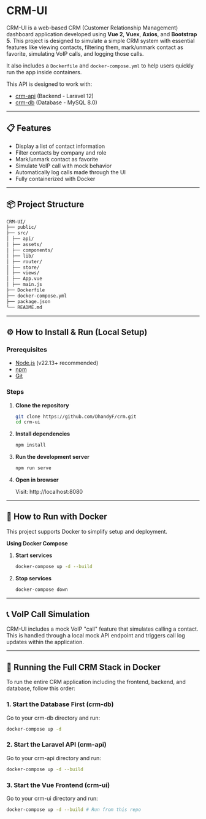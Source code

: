 # CRM-UI

CRM-UI is a web-based CRM (Customer Relationship Management) dashboard application developed using **Vue 2**, **Vuex**, **Axios**, and **Bootstrap 5**. This project is designed to simulate a simple CRM system with essential features like viewing contacts, filtering them, mark/unmark contact as favorite, simulating VoIP calls, and logging those calls.

It also includes a `Dockerfile` and `docker-compose.yml` to help users quickly run the app inside containers.

This API is designed to work with:
- [crm-api](https://github.com/DhandyF/crm-api) (Backend - Laravel 12)
- [crm-db](https://github.com/DhandyF/crm-db) (Database - MySQL 8.0)

---

## 📋 Features

- Display a list of contact information
- Filter contacts by company and role
- Mark/unmark contact as favorite
- Simulate VoIP call with mock behavior
- Automatically log calls made through the UI
- Fully containerized with Docker

---

## 📦 Project Structure

```bash
CRM-UI/
├── public/
├── src/
│ ├── api/
│ ├── assets/
│ ├── components/
│ ├── lib/
│ ├── router/
│ ├── store/
│ ├── views/
│ ├── App.vue
│ ├── main.js
├── Dockerfile
├── docker-compose.yml
├── package.json
└── README.md
```
---

## ⚙️ How to Install & Run (Local Setup)

### Prerequisites

- [Node.js](https://nodejs.org/en/) (v22.13+ recommended)
- [npm](https://www.npmjs.com/)
- [Git](https://git-scm.com/)

### Steps

1. **Clone the repository**

   ```bash
   git clone https://github.com/DhandyF/crm.git
   cd crm-ui
    ```
2. **Install dependencies**

    ```bash
    npm install
    ```
3. **Run the development server**

    ```bash
    npm run serve
    ```

4. **Open in browser**

    Visit: http://localhost:8080

---

## 🐳 How to Run with Docker
This project supports Docker to simplify setup and deployment.

**Using Docker Compose**

1. **Start services**

    ```bash
    docker-compose up -d --build
    ```

2. **Stop services**

    ```bash
    docker-compose down
    ```

---

## 📞 VoIP Call Simulation
CRM-UI includes a mock VoIP "call" feature that simulates calling a contact. This is handled through a local mock API endpoint and triggers call log updates within the application.

---

## 🧩 Running the Full CRM Stack in Docker
To run the entire CRM application including the frontend, backend, and database, follow this order:

### 1. Start the Database First (crm-db)
Go to your crm-db directory and run:
```bash
docker-compose up -d
```

### 2. Start the Laravel API (crm-api)
Go to your crm-api directory and run:
```bash
docker-compose up -d --build
```

### 3. Start the Vue Frontend (crm-ui)
Go to your crm-ui directory and run:
```bash
docker-compose up -d --build # Run from this repo
```
